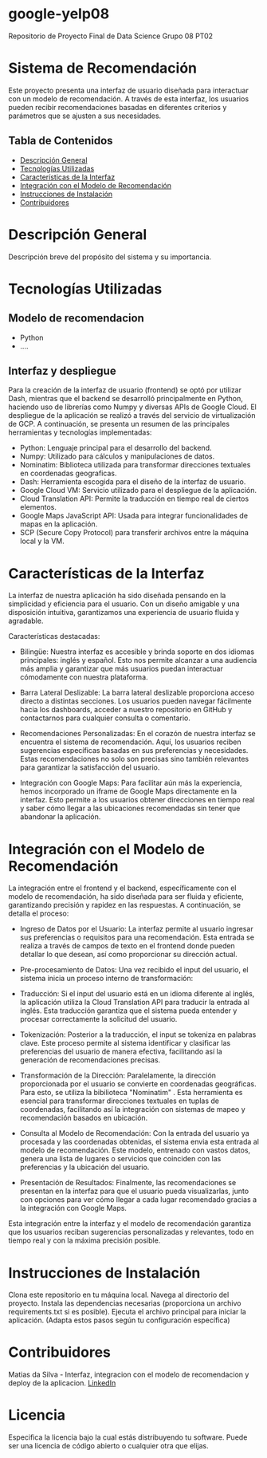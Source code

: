 # google-yelp08
Repositorio de Proyecto Final de Data Science Grupo 08 PT02

# Sistema de Recomendación

Este proyecto presenta una interfaz de usuario diseñada para interactuar con un modelo de recomendación. A través de esta interfaz, los usuarios pueden recibir recomendaciones basadas en diferentes criterios y parámetros que se ajusten a sus necesidades.

## Tabla de Contenidos
- [Descripción General](#descripción-general)
- [Tecnologías Utilizadas](#tecnologías-utilizadas)
- [Características de la Interfaz](#características-de-la-interfaz)
- [Integración con el Modelo de Recomendación](#integración-con-el-modelo-de-recomendación)
- [Instrucciones de Instalación](#instrucciones-de-instalación) 
- [Contribuidores](#contribuidores)

# Descripción General

Descripción breve del propósito del sistema y su importancia.

# Tecnologías Utilizadas

## Modelo de recomendacion
- Python
- ....

## Interfaz y despliegue

Para la creación de la interfaz de usuario (frontend) se optó por utilizar Dash, mientras que el backend se desarrolló principalmente en Python, haciendo uso de librerías como Numpy y diversas APIs de Google Cloud. El despliegue de la aplicación se realizó a través del servicio de virtualización de GCP. A continuación, se presenta un resumen de las principales herramientas y tecnologías implementadas:

- Python: Lenguaje principal para el desarrollo del backend.
- Numpy: Utilizado para cálculos y manipulaciones de datos.
- Nominatim: Biblioteca utilizada para transformar direcciones textuales en coordenadas geograficas.
- Dash: Herramienta escogida para el diseño de la interfaz de usuario.
- Google Cloud VM: Servicio utilizado para el despliegue de la aplicación.
- Cloud Translation API: Permite la traducción en tiempo real de ciertos elementos.
- Google Maps JavaScript API: Usada para integrar funcionalidades de mapas en la aplicación.
- SCP (Secure Copy Protocol) para transferir archivos entre la máquina local y la VM.


# Características de la Interfaz

La interfaz de nuestra aplicación ha sido diseñada pensando en la simplicidad y eficiencia para el usuario. Con un diseño amigable y una disposición intuitiva, garantizamos una experiencia de usuario fluida y agradable.

Características destacadas:

- Bilingüe: Nuestra interfaz es accesible y brinda soporte en dos idiomas principales: inglés y español. Esto nos permite alcanzar a una audiencia más amplia y garantizar que más usuarios puedan interactuar cómodamente con nuestra plataforma.

- Barra Lateral Deslizable: La barra lateral deslizable proporciona acceso directo a distintas secciones. Los usuarios pueden navegar fácilmente hacia los dashboards, acceder a nuestro repositorio en GitHub y contactarnos para cualquier consulta o comentario.

- Recomendaciones Personalizadas: En el corazón de nuestra interfaz se encuentra el sistema de recomendación. Aquí, los usuarios reciben sugerencias específicas basadas en sus preferencias y necesidades. Estas recomendaciones no solo son precisas sino también relevantes para garantizar la satisfacción del usuario.

- Integración con Google Maps: Para facilitar aún más la experiencia, hemos incorporado un iframe de Google Maps directamente en la interfaz. Esto permite a los usuarios obtener direcciones en tiempo real y saber cómo llegar a las ubicaciones recomendadas sin tener que abandonar la aplicación.

# Integración con el Modelo de Recomendación

La integración entre el frontend y el backend, específicamente con el modelo de recomendación, ha sido diseñada para ser fluida y eficiente, garantizando precisión y rapidez en las respuestas. A continuación, se detalla el proceso:

- Ingreso de Datos por el Usuario: La interfaz permite al usuario ingresar sus preferencias o requisitos para una recomendación. Esta entrada se realiza a través de campos de texto en el frontend donde pueden detallar lo que desean, así como proporcionar su dirección actual.

- Pre-procesamiento de Datos: Una vez recibido el input del usuario, el sistema inicia un proceso interno de transformación:

- Traducción: Si el input del usuario está en un idioma diferente al inglés, la aplicación utiliza la Cloud Translation API para traducir la entrada al inglés. Esta traducción garantiza que el sistema pueda entender y procesar correctamente la solicitud del usuario.

- Tokenización: Posterior a la traducción, el input se tokeniza en palabras clave. Este proceso permite al sistema identificar y clasificar las preferencias del usuario de manera efectiva, facilitando así la generación de recomendaciones precisas.

- Transformación de la Dirección: Paralelamente, la dirección proporcionada por el usuario se convierte en coordenadas geográficas. Para esto, se utiliza la bibilioteca "Nominatim" . Esta herramienta es esencial para transformar direcciones textuales en tuplas de coordenadas, facilitando así la integración con sistemas de mapeo y recomendación basados en ubicación.

- Consulta al Modelo de Recomendación: Con la entrada del usuario ya procesada y las coordenadas obtenidas, el sistema envia esta entrada al modelo de recomendación. Este modelo, entrenado con vastos datos, genera una lista de lugares o servicios que coinciden con las preferencias y la ubicación del usuario.

- Presentación de Resultados: Finalmente, las recomendaciones se presentan en la interfaz para que el usuario pueda visualizarlas, junto con opciones para ver cómo llegar a cada lugar recomendado gracias a la integración con Google Maps.

Esta integración entre la interfaz y el modelo de recomendación garantiza que los usuarios reciban sugerencias personalizadas y relevantes, todo en tiempo real y con la máxima precisión posible.

# Instrucciones de Instalación

Clona este repositorio en tu máquina local.
Navega al directorio del proyecto.
Instala las dependencias necesarias (proporciona un archivo requirements.txt si es posible).
Ejecuta el archivo principal para iniciar la aplicación.
(Adapta estos pasos según tu configuración específica)

# Contribuidores

Matias da Silva - Interfaz, integracion con el modelo de recomendacion y deploy de la aplicacion. [LinkedIn](https://www.linkedin.com/in/matiasdasilva92/)

# Licencia

Especifica la licencia bajo la cual estás distribuyendo tu software. Puede ser una licencia de código abierto o cualquier otra que elijas.

